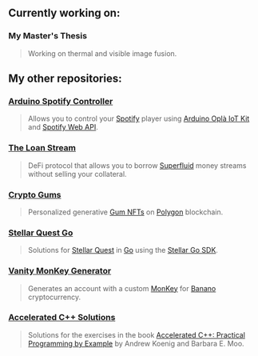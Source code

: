 ## Currently working on:

### My Master's Thesis
> Working on thermal and visible image fusion.

## My other repositories:

### [Arduino Spotify Controller](https://github.com/altugbakan/arduino-spotify-controller)
> Allows you to control your [Spotify](https://spotify.com) player using [Arduino Oplà IoT Kit](https://opla.arduino.cc) and [Spotify Web API](https://developer.spotify.com/documentation/web-api/).

### [The Loan Stream](https://github.com/theloanstream/thels)
> DeFi protocol that allows you to borrow [Superfluid](https://github.com/superfluid-finance/protocol-monorepo) money streams without selling your collateral.

### [Crypto Gums](https://github.com/altugbakan/crypto-gums)
> Personalized generative [Gum NFTs](https://cryptogum.shop) on [Polygon](https://polygon.technology/) blockchain.

### [Stellar Quest Go](https://github.com/altugbakan/stellar-quest-go)
> Solutions for [Stellar Quest](https://quest.stellar.org/) in [Go](https://golang.org/) using the [Stellar Go SDK](https://github.com/stellar/go).

### [Vanity MonKey Generator](https://github.com/altugbakan/vanity-monkey-generator)
> Generates an account with a custom [MonKey](https://monkey.banano.cc/) for [Banano](https://banano.cc/) cryptocurrency.

### [Accelerated C++ Solutions](https://github.com/altugbakan/accelerated-cpp-solutions)
> Solutions for the exercises in the book [Accelerated C++: Practical Programming by Example](http://www.acceleratedcpp.com/) by Andrew Koenig and Barbara E. Moo.

